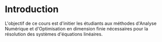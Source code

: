 # Introduction

L'objectif de ce cours est d'initier les étudiants aux méthodes d'Analyse Numérique et d'Optimisation en dimension finie nécessaires pour la résolution des systèmes d'équations linéaires.



```{tableofcontents}
```
